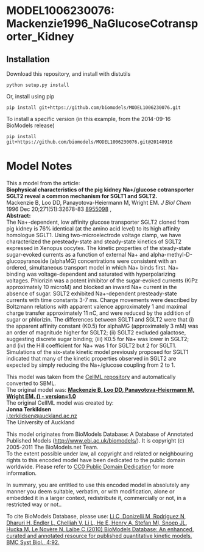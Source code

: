# MODEL1006230076: Mackenzie1996_NaGlucoseCotransporter_Kidney

## Installation

Download this repository, and install with distutils

`python setup.py install`

Or, install using pip

`pip install git+https://github.com/biomodels/MODEL1006230076.git`

To install a specific version (in this example, from the 2014-09-16 BioModels release)

`pip install git+https://github.com/biomodels/MODEL1006230076.git@20140916`


# Model Notes


This a model from the article:  
**Biophysical characteristics of the pig kidney Na+/glucose cotransporter SGLT2 reveal a common mechanism for SGLT1 and SGLT2.**   
Mackenzie B, Loo DD, Panayotova-Heiermann M, Wright EM. _J Biol Chem_ 1996 Dec
20;271(51):32678-83 [8955098](http://www.ncbi.nlm.nih.gov/pubmed/8955098) ,  
**Abstract:**   
The Na+-dependent, low affinity glucose transporter SGLT2 cloned from pig
kidney is 76% identical (at the amino acid level) to its high affinity
homologue SGLT1. Using two-microelectrode voltage clamp, we have characterized
the presteady-state and steady-state kinetics of SGLT2 expressed in Xenopus
oocytes. The kinetic properties of the steady-state sugar-evoked currents as a
function of external Na+ and alpha-methyl-D-glucopyranoside (alphaMG)
concentrations were consistent with an ordered, simultaneous transport model
in which Na+ binds first. Na+ binding was voltage-dependent and saturated with
hyperpolarizing voltages. Phlorizin was a potent inhibitor of the sugar-evoked
currents (KiPz approximately 10 microM) and blocked an inward Na+ current in
the absence of sugar. SGLT2 exhibited Na+-dependent presteady-state currents
with time constants 3-7 ms. Charge movements were described by Boltzmann
relations with apparent valence approximately 1 and maximal charge transfer
approximately 11 nC, and were reduced by the addition of sugar or phlorizin.
The differences between SGLT1 and SGLT2 were that (i) the apparent affinity
constant (K0.5) for alphaMG (approximately 3 mM) was an order of magnitude
higher for SGLT2; (ii) SGLT2 excluded galactose, suggesting discrete sugar
binding; (iii) K0.5 for Na+ was lower in SGLT2; and (iv) the Hill coefficient
for Na+ was 1 for SGLT2 but 2 for SGLT1. Simulations of the six-state kinetic
model previously proposed for SGLT1 indicated that many of the kinetic
properties observed in SGLT2 are expected by simply reducing the Na+/glucose
coupling from 2 to 1.

This model was taken from the [CellML
repository](http://www.cellml.org/models) and automatically converted to SBML.  
The original model was: [ **Mackenzie B, Loo DD, Panayotova-Heiermann M,
Wright EM. () - version=1.0**
](http://models.cellml.org/exposure/a499a7082706164315ad07feff408850)  
The original CellML model was created by:  
**Jonna Terkildsen**   
j.terkildsen@auckland.ac.nz  
The University of Auckland  

This model originates from BioModels Database: A Database of Annotated
Published Models (http://www.ebi.ac.uk/biomodels/). It is copyright (c)
2005-2011 The BioModels.net Team.  
To the extent possible under law, all copyright and related or neighbouring
rights to this encoded model have been dedicated to the public domain
worldwide. Please refer to [CC0 Public Domain
Dedication](http://creativecommons.org/publicdomain/zero/1.0/) for more
information.

In summary, you are entitled to use this encoded model in absolutely any
manner you deem suitable, verbatim, or with modification, alone or embedded it
in a larger context, redistribute it, commercially or not, in a restricted way
or not..  
  
To cite BioModels Database, please use: [Li C, Donizelli M, Rodriguez N,
Dharuri H, Endler L, Chelliah V, Li L, He E, Henry A, Stefan MI, Snoep JL,
Hucka M, Le Novère N, Laibe C (2010) BioModels Database: An enhanced, curated
and annotated resource for published quantitative kinetic models. BMC Syst
Biol., 4:92.](http://www.ncbi.nlm.nih.gov/pubmed/20587024)


